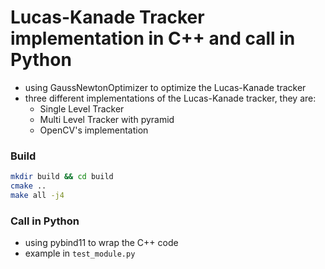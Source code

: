 # Lucas-Kanade Tracker implementation in C++ and call in Python

- using GaussNewtonOptimizer to optimize the Lucas-Kanade tracker
- three different implementations of the Lucas-Kanade tracker, they are:
  - Single Level Tracker
  - Multi Level Tracker with pyramid
  - OpenCV's implementation
### Build
  ```bash
  mkdir build && cd build
  cmake ..
  make all -j4
  ```
### Call in Python
- using pybind11 to wrap the C++ code 
- example in `test_module.py`